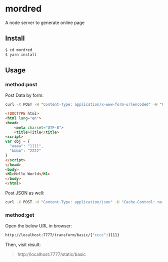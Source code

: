 # mordred

A node server to generate online page

## Install

```bash
$ cd mordred
$ yarn install
```

## Usage

### method:post

Post Data by form:
```bash
curl -X POST -H "Content-Type: application/x-www-form-urlencoded" -H "Cache-Control: no-cache" -d 'aaaa=1111&bbbb=2222' "http://localhost:7777/transform/basic"
```

```html
<!DOCTYPE html>
<html lang="en">
<head>
    <meta charset="UTF-8">
    <title>Title</title>
<script>
var obj = {
  "aaaa": "1111",
  "bbbb": "2222"
}
</script>
</head>
<body>
<H1>Hello World</H1>
</body>
</html>
```

Post JSON as well:

```bash
curl -X POST -H "Content-Type: application/json" -H "Cache-Control: no-cache" -d '{"ccc": 123}' "http://localhost:7777/transform/basic"
```

### method:get

Open the below URL in browser:

```bash
http://localhost:7777/transform/basic/{"cccc":1111}
```

Then, visit result:
> http://localhost:7777/static/basic
